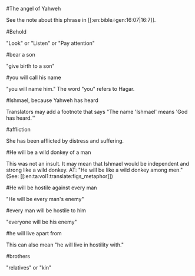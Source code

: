 #The angel of Yahweh

See the note about this phrase in [[:en:bible:notes:gen:16:07|16:7]].

#Behold

"Look" or "Listen" or "Pay attention"

#bear a son

"give birth to a son"

#you will call his name

"you will name him." The word "you" refers to Hagar.

#Ishmael, because Yahweh has heard

Translators may add a footnote that says "The name 'Ishmael' means 'God has heard.'"

#affliction

She has been afflicted by distress and suffering.

#He will be a wild donkey of a man

This was not an insult. It may mean that Ishmael would be independent and strong like a wild donkey. AT: "He will be like a wild donkey among men." (See: [[:en:ta:vol1:translate:figs_metaphor]])

#He will be hostile against every man

"He will be every man's enemy"

#every man will be hostile to him

"everyone will be his enemy"

#he will live apart from

This can also mean "he will live in hostility with."

#brothers

"relatives" or "kin"